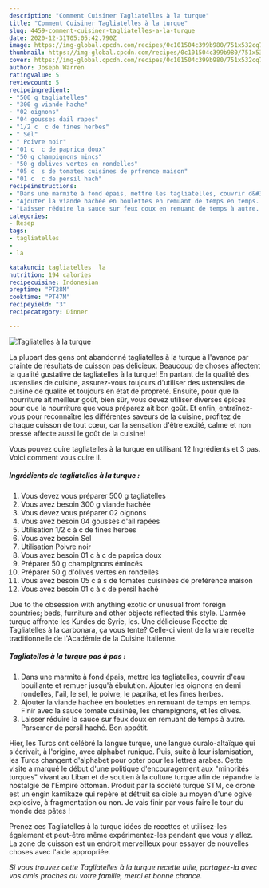 ```yaml
---
description: "Comment Cuisiner Tagliatelles à la turque"
title: "Comment Cuisiner Tagliatelles à la turque"
slug: 4459-comment-cuisiner-tagliatelles-a-la-turque
date: 2020-12-31T05:05:42.790Z
image: https://img-global.cpcdn.com/recipes/0c101504c399b980/751x532cq70/tagliatelles-a-la-turque-photo-principale-de-la-recette.jpg
thumbnail: https://img-global.cpcdn.com/recipes/0c101504c399b980/751x532cq70/tagliatelles-a-la-turque-photo-principale-de-la-recette.jpg
cover: https://img-global.cpcdn.com/recipes/0c101504c399b980/751x532cq70/tagliatelles-a-la-turque-photo-principale-de-la-recette.jpg
author: Joseph Warren
ratingvalue: 5
reviewcount: 5
recipeingredient:
- "500 g tagliatelles"
- "300 g viande hache"
- "02 oignons"
- "04 gousses dail rapes"
- "1/2 c  c de fines herbes"
- " Sel"
- " Poivre noir"
- "01 c  c de paprica doux"
- "50 g champignons mincs"
- "50 g dolives vertes en rondelles"
- "05 c  s de tomates cuisines de prfrence maison"
- "01 c  c de persil hach"
recipeinstructions:
- "Dans une marmite à fond épais, mettre les tagliatelles, couvrir d&#39;eau bouillante et remuer jusqu&#39;à ébulution. Ajouter les oignons en demi rondelles, l&#39;ail, le sel, le poivre, le paprika, et les fines herbes."
- "Ajouter la viande hachée en boulettes en remuant de temps en temps. Finir avec la sauce tomate cuisinée, les champignons, et les olives."
- "Laisser réduire la sauce sur feux doux en remuant de temps à autre. Parsemer de persil haché. Bon appétit."
categories:
- Resep
tags:
- tagliatelles
- 
- la

katakunci: tagliatelles  la 
nutrition: 194 calories
recipecuisine: Indonesian
preptime: "PT28M"
cooktime: "PT47M"
recipeyield: "3"
recipecategory: Dinner

---
```



![Tagliatelles à la turque](https://img-global.cpcdn.com/recipes/0c101504c399b980/751x532cq70/tagliatelles-a-la-turque-photo-principale-de-la-recette.jpg)

La plupart des gens ont abandonné tagliatelles à la turque à l'avance par crainte de résultats de cuisson pas délicieux. Beaucoup de choses affectent la qualité gustative de tagliatelles à la turque! En partant de la qualité des ustensiles de cuisine, assurez-vous toujours d'utiliser des ustensiles de cuisine de qualité et toujours en état de propreté. Ensuite, pour que la nourriture ait meilleur goût, bien sûr, vous devez utiliser diverses épices pour que la nourriture que vous préparez ait bon goût. Et enfin, entraînez-vous pour reconnaître les différentes saveurs de la cuisine, profitez de chaque cuisson de tout cœur, car la sensation d'être excité, calme et non pressé affecte aussi le goût de la cuisine!

<!--inarticleads1-->

Vous pouvez cuire tagliatelles à la turque en utilisant 12 Ingrédients et 3 pas. Voici comment vous cuire il.

##### Ingrédients de tagliatelles à la turque :

1. Vous devez vous préparer 500 g tagliatelles
1. Vous avez besoin 300 g viande hachée
1. Vous devez vous préparer 02 oignons
1. Vous avez besoin 04 gousses d&#39;ail rapées
1. Utilisation 1/2 c à c de fines herbes
1. Vous avez besoin  Sel
1. Utilisation  Poivre noir
1. Vous avez besoin 01 c à c de paprica doux
1. Préparer 50 g champignons émincés
1. Préparer 50 g d&#39;olives vertes en rondelles
1. Vous avez besoin 05 c à s de tomates cuisinées de préférence maison
1. Vous avez besoin 01 c à c de persil haché


Due to the obsession with anything exotic or unusual from foreign countries; beds, furniture and other objects reflected this style. L&#39;armée turque affronte les Kurdes de Syrie, les. Une délicieuse Recette de Tagliatelles à la carbonara, ça vous tente? Celle-ci vient de la vraie recette traditionnelle de l&#39;Académie de la Cuisine Italienne. 

<!--inarticleads2-->

##### Tagliatelles à la turque pas à pas :

1. Dans une marmite à fond épais, mettre les tagliatelles, couvrir d&#39;eau bouillante et remuer jusqu&#39;à ébulution. Ajouter les oignons en demi rondelles, l&#39;ail, le sel, le poivre, le paprika, et les fines herbes.
1. Ajouter la viande hachée en boulettes en remuant de temps en temps. Finir avec la sauce tomate cuisinée, les champignons, et les olives.
1. Laisser réduire la sauce sur feux doux en remuant de temps à autre. Parsemer de persil haché. Bon appétit.


Hier, les Turcs ont célébré la langue turque, une langue ouralo-altaïque qui s&#39;écrivait, à l&#39;origine, avec alphabet runique. Puis, suite à leur islamisation, les Turcs changent d&#39;alphabet pour opter pour les lettres arabes. Cette visite a marqué le début d&#39;une politique d&#39;encouragement aux &#34;minorités turques&#34; vivant au Liban et de soutien à la culture turque afin de répandre la nostalgie de l&#39;Empire ottoman. Produit par la société turque STM, ce drone est un engin kamikaze qui repère et détruit sa cible au moyen d&#39;une ogive explosive, à fragmentation ou non. Je vais finir par vous faire le tour du monde des pâtes ! 

<!--inarticleads1-->

<p>
Prenez ces Tagliatelles à la turque idées de recettes et utilisez-les également et peut-être même expérimentez-les pendant que vous y allez. La zone de cuisson est un endroit merveilleux pour essayer de nouvelles choses avec l'aide appropriée.
</p>

<p>
<i>Si vous trouvez cette Tagliatelles à la turque recette utile, partagez-la avec vos amis proches ou votre famille, merci et bonne chance.</i>
</p>
